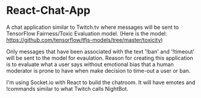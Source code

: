 # React-Chat-App

A chat application similar to Twitch.tv where messages will be sent to TensorFlow Fairness/Toxic Evaluation model. (Here is the model: https://github.com/tensorflow/tfjs-models/tree/master/toxicity)

Only messages that have been associated with the text '!ban' and '!timeout' will be sent to the model for evaulation. Reason for creating this application is to evaluate what a user says without emotional bias that a human moderator is prone to have when make decision to time-out a user or ban. 

I'm using Socket.io with React to build the chatroom. It will have emotes and !commands similar to what Twitch calls NightBot. 
